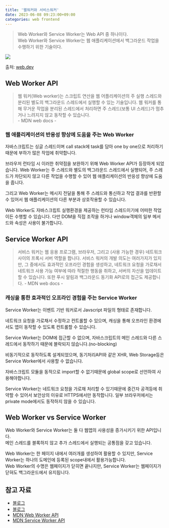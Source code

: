 ```yaml
---
title: '웹워커와 서비스워커'
date: 2023-06-08 09:23:00+09:00
categories: web frontend
---
```


> Web Worker와 Service Worker는 Web API 중 하나이다.  
> Web Worker와 Service Worker는 웹 애플리케이션에서 백그라운드 작업을 수행하기 위한 기술이다.

<img src="../assets/web/web-worker-and-service-worker.avif">

출처: [web.dev][이미지출처1]

## Web Worker API

> 웹 워커(Web worker)는 스크립트 연산을 웹 어플리케이션의 주 실행 스레드와 분리된 별도의 백그라운드 스레드에서 실행할 수 있는 기술입니다. 웹 워커를 통해 무거운 작업을 분리된 스레드에서 처리하면 주 스레드(보통 UI 스레드)가 멈추거나 느려지지 않고 동작할 수 있습니다.  
> \- MDN web docs -

### 웹 애플리케이션의 반응성 향상에 도움을 주는 Web Worker

자바스크립트는 싱글 스레드이며 call stack에 task를 담아 one by one으로 처리하기 때문에 부하가 많은 작업에 취약합니다.

브라우저 런타임 시 이러한 취약점을 보완하기 위해 Web Worker API가 등장하게 되었습니다. Web Worker는 주 스레드와 별도의 백그라운드 스레드에서 실행되어, 주 스레드가 차단되지 않고 다른 작업을 수행할 수 있어 웹 애플리케이션의 반응성 향상에 도움을 줍니다.

그리고 Web Worker는 메시지 전달을 통해 주 스레드와 통신하고 작업 결과를 반환할 수 있어서 웹 애플리케이션의 다른 부분과 상호작용할 수 있습니다.

Web Worker도 자바스크립트 실행환경을 제공하는 런타임 스레드이기에 어떠한 작업이든 수행할 수 있습니다. 다만 DOM을 직접 조작을 하거나 window객체의 일부 메서드와 속성은 사용이 불가합니다.

## Service Worker API

> 서비스 워커는 웹 응용 프로그램, 브라우저, 그리고 (사용 가능한 경우) 네트워크 사이의 프록시 서버 역할을 합니다. 서비스 워커의 개발 의도는 여러가지가 있지만, 그 중에서도 효과적인 오프라인 경험을 생성하고, 네트워크 요청을 가로채서 네트워크 사용 가능 여부에 따라 적절한 행동을 취하고, 서버의 자산을 업데이트할 수 있습니다. 또한 푸시 알림과 백그라운드 동기화 API로의 접근도 제공합니다.
> \- MDN web docs -

### 캐싱을 통한 효과적인 오프라인 경험을 주는 Service Worker

Service Worker는 이벤트 기반 워커로서 Javscript 파일의 형태로 존재합니다.

네트워크 요청을 가로채서 수정하고 컨트롤할 수 있으며, 캐싱을 통해 오프라인 환경에서도 앱이 동작할 수 있도록 컨트롤할 수 있습니다.

Service Worker는 DOM에 접근할 수 없으며, 자바스크립트의 메인 스레드와 다른 스레드에서 동작하기 때문에 블락되지 않습니다.(no-blocking)

비동기적으로 동작하도록 설계되었으며, 동기처리API와 같은 XHR, Web Storage등은 Service Worker에서 사용할 수 없습니다.

자바스크립트 모듈을 동적으로 import할 수 없기때문에 global scope로 선언하여 사용해야합니다.

Service Worker는 네트워크 요청을 가로채 처리할 수 있기때문에 중간자 공격등에 취약할 수 있어서 보안상의 이유로 HTTPS에서만 동작합니다. 일부 브라우저에서는 private mode에서도 동작하지 않을 수 있습니다.

## Web Worker vs Service Worker

Web Worker와 Service Worker는 둘 다 웹앱의 사용성을 증가시키기 위한 API입니다.  
메인 스레드를 블록하지 않고 추가 스레드에서 실행되는 공통점을 갖고 있습니다.

Web Worker는 한 페이지 내에서 여러개를 생성하여 활용할 수 있지만, Service Worker는 하나의 도메인에 등록된 scope내에서 활용가능합니다.  
Web Worker의 수명은 웹페이지가 닫히면 끝나지만, Service Worker는 웹페이지가 닫혀도 백그라운드에서 유지됩니다.

## 참고 자료

-   [블로그][참고자료1]
-   [블로그][참고자료4]
-   [MDN Web Worker API][참고자료2]
-   [MDN Service Worker API][참고자료3]

[참고자료1]: https://velog.io/@oneook/Web-Worker%EC%99%80-Service-Worker%EC%97%90-%EB%8C%80%ED%95%B4-%EC%95%8C%EC%95%84%EB%B3%B4%EA%B8%B0
[참고자료2]: https://developer.mozilla.org/en-US/docs/Web/API/Web_Workers_API
[참고자료3]: https://developer.mozilla.org/en-US/docs/Web/API/Service_Worker_API
[참고자료4]: https://velog.io/@yrnana/Web-Worker%EC%99%80-Service-Worker
[이미지출처1]: https://web.dev/workers-overview/
